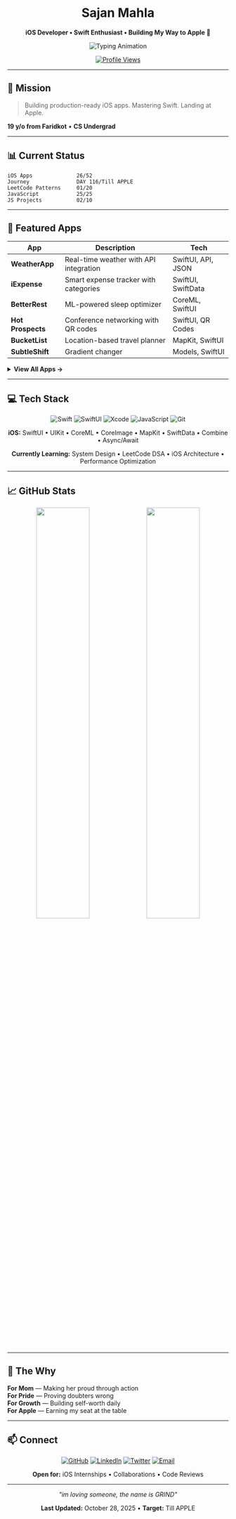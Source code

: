 <div align="center">

# Sajan Mahla

**iOS Developer • Swift Enthusiast • Building My Way to Apple 🍎**

<img src="https://readme-typing-svg.demolab.com?font=Fira+Code&weight=600&size=24&duration=3000&pause=1000&color=FF3B30&center=true&vCenter=true&width=600&lines=26+iOS+Apps+Built;116+Days+of+Swift+Done;Apple+Interview+Ready" alt="Typing Animation" />

[![Profile Views](https://komarev.com/ghpvc/?username=Sajan-Mahla&color=FF3B30&style=flat-square)](https://github.com/Sajan-Mahla)

</div>

---

## 🎯 Mission

> Building production-ready iOS apps. Mastering Swift. Landing at Apple.

**19 y/o from Faridkot** • **CS Undergrad** 

---

## 📊 Current Status

```
iOS Apps              26/52 
Journey               DAY 116/Till APPLE 
LeetCode Patterns     01/20   
JavaScript            25/25 
JS Projects           02/10 
```

---

## 🚀 Featured Apps

| App | Description | Tech |
|-----|-------------|------|
| **WeatherApp** | Real-time weather with API integration | SwiftUI, API, JSON |
| **iExpense** | Smart expense tracker with categories | SwiftUI, SwiftData |
| **BetterRest** | ML-powered sleep optimizer | CoreML, SwiftUI |
| **Hot Prospects** | Conference networking with QR codes | SwiftUI, QR Codes |
| **BucketList** | Location-based travel planner | MapKit, SwiftUI |
| **SubtleShift** | Gradient changer | Models, SwiftUI |

<details>
<summary><b>View All  Apps →</b></summary>

1. Quote App • 2. CalcMate • 3. WeSplit • 4. TempSm • 5. GTF • 6. WeatherApp • 7. BetterRest • 8. WordScramble • 9. DictFict • 10. EduTainment • 11. iExpense • 12. ToDo • 13. Moonshot • 14. BookWorm • 15. Weather 2.0 • 16. SwiftData Demo • 17. FocusTime • 18. InstaFilter • 19. DiceRoller • 20. BucketList • 21. MagicPress • 22. Accessibility  • 23. Hot Prospects • 24. MindMapr • 25. Colorify

</details>

---

## 💻 Tech Stack

<div align="center">

![Swift](https://img.shields.io/badge/Swift-FA7343?style=for-the-badge&logo=swift&logoColor=white)
![SwiftUI](https://img.shields.io/badge/SwiftUI-0D96F6?style=for-the-badge&logo=swift&logoColor=white)
![Xcode](https://img.shields.io/badge/Xcode-147EFB?style=for-the-badge&logo=xcode&logoColor=white)
![JavaScript](https://img.shields.io/badge/JavaScript-F7DF1E?style=for-the-badge&logo=javascript&logoColor=black)
![Git](https://img.shields.io/badge/Git-F05032?style=for-the-badge&logo=git&logoColor=white)

**iOS:** SwiftUI • UIKit • CoreML • CoreImage • MapKit • SwiftData • Combine • Async/Await

**Currently Learning:** System Design • LeetCode DSA • iOS Architecture • Performance Optimization

</div>

---

## 📈 GitHub Stats

<div align="center">

<img width="49%" src="https://github-readme-stats.vercel.app/api?username=Sajan-Mahla&show_icons=true&theme=radical&hide_border=true&bg_color=0D1117&title_color=FF3B30&icon_color=FF3B30&text_color=FFFFFF" />
<img width="49%" src="https://github-readme-stats.vercel.app/api/top-langs/?username=Sajan-Mahla&layout=compact&theme=radical&hide_border=true&bg_color=0D1117&title_color=FF3B30&text_color=FFFFFF" />

</div>

---

## 💪 The Why

**For Mom** — Making her proud through action  
**For Pride** — Proving doubters wrong  
**For Growth** — Building self-worth daily  
**For Apple** — Earning my seat at the table

---


## 📫 Connect

<div align="center">

[![GitHub](https://img.shields.io/badge/GitHub-181717?style=for-the-badge&logo=github&logoColor=white)](https://github.com/Sajan-Mahla)
[![LinkedIn](https://img.shields.io/badge/LinkedIn-0077B5?style=for-the-badge&logo=linkedin&logoColor=white)](https://www.linkedin.com/in/sajan-mahla/)
[![Twitter](https://img.shields.io/badge/Twitter-1DA1F2?style=for-the-badge&logo=twitter&logoColor=white)](https://x.com/MahlaSajan58352)
[![Email](https://img.shields.io/badge/Email-D14836?style=for-the-badge&logo=gmail&logoColor=white)](mailto:Sajanmahla965@gmail.com)

**Open for:** iOS Internships • Collaborations • Code Reviews

</div>

---

<div align="center">

*"im loving someone, the name is GRIND"*

**Last Updated:** October 28, 2025 • **Target:** Till APPLE 

</div>
